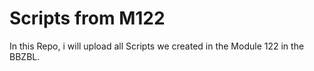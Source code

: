 # Scripts from M122

In this Repo, i will upload all Scripts we created in the Module 122 in the BBZBL.
